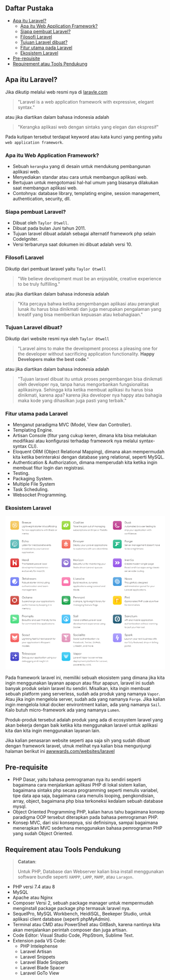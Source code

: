 ## Daftar Pustaka

- [Apa itu Laravel?](#apa-itu-laravel)
  - [Apa itu Web Application Framework?](#apa-itu-web-application-framework)
  - [Siapa pembuat Laravel?](#siapa-pembuat-laravel)
  - [Filosofi Laravel](#filosofi-laravel)
  - [Tujuan Laravel dibuat?](#tujuan-laravel-dibuat)
  - [Fitur utama pada Laravel](#fitur-utama-pada-laravel)
  - [Ekosistem Laravel](#ekosistem-laravel)
- [Pre-requisite](#pre-requisite)
- [Requirement atau Tools Pendukung](#requirement-atau-tools-pendukung)

## Apa itu Laravel?

Jika dikutip melalui web resmi nya di [laravle.com](https://laravel.com)

> "Laravel is a web application framework with expressive, elegant syntax."

atau jika diartikan dalam bahasa indonesia adalah

> "Kerangka aplikasi web dengan sintaks yang elegan dan ekspresif"

Pada kutipan tersebut terdapat keyword atau kata kunci yang penting yaitu `web application framework`.

### Apa itu Web Application Framework?

- Sebuah `kerangka` yang di desain untuk mendukung pembangunan aplikasi web.
- Menyediakan standar atau cara untuk membangun aplikasi web.
- Bertujuan untuk mengotomasi hal-hal umum yang biasanya dilakukan saat membangun aplikasi web.
- Contohnya: database library, templating engine, session management, authentication, security, dll.

### Siapa pembuat Laravel?

- Dibuat oleh `Taylor Otwell`.
- Dibuat pada bulan Juni tahun 2011.
- Tujuan laravel dibuat adalah sebagai alternatif framework php selain CodeIgniter.
- Versi terbarunya saat dokumen ini dibuat adalah versi 10.

### Filosofi Laravel

Dikutip dari pembuat laravel yaitu `Taylor Otwell`

> "We believe development must be an enjoyable, creative experience to be truly fulfilling."

atau jika diartikan dalam bahasa indonesia adalah

> "Kita percaya bahwa ketika pengembangan aplikasi atau perangkat lunak itu harus bisa
> dinikmati dan juga merupakan pengalaman yang kreatif yang bisa memberikan kepuasan
> atau kebahagiaan."

### Tujuan Laravel dibuat?

Dikutip dari website resmi nya oleh `Taylor Otwell`

> "Laravel aims to make the development process a pleasing one for the developer
> without sacrificing application functionality. **Happy Developers make the best
> code**."

atau jika diartikan dalam bahasa indonesia adalah

> "Tujuan laravel dibuat itu untuk proses pengembangan bisa dinikmati oleh developer
> nya, tanpa harus mengorbankan fungsionalitas aplikasinya. Sehingga kita ketika
> membuat aplikasi itu harus bisa dinikmati, karena apa? karena jika developer nya
> happy atau bahagia maka kode yang dihasilkan juga pasti yang terbaik."

### Fitur utama pada Laravel

- Menganut paradigma MVC (Model, View dan Controller).
- Templating Engine.
- Artisan Console (fitur yang cukup keren, dimana kita bisa melakukan modifikasi atau konfigurasi terhadap framework nya melalui syntax-syntax CLI).
- Eloquent ORM (Object Relational Mapping), dimana akan mempermudah kita ketika berinteraksi dengan database yang relational, seperti MySQL.
- Authentication & Authorization, dimana memperudah kita ketika ingin membuat fitur login dan registrasi.
- Testing.
- Packaging System.
- Multiple File System
- Task Scheduling.
- Websocket Programming.

### Ekosistem Laravel

![Laravel Ecosystem](assets/laravel-ecosystem.png)

Pada framework laravel ini, memiliki sebuah ekosistem yang dimana jika kita ingin menggunakan layanan apapun atau fitur apapun, laravel ini sudah banyak produk selain laravel itu sendiri. Misalkan, kita ingin membuat sebuah platform yang serverless, sudah ada produk yang namanya `Vapor`. Atau jika ingin mengelola server, sudah ada yang namanya `Forge`. Jika kalian ingin mengelola lokal docker environtment kalian, ada yang namanya `Sail`. Kalo butuh micro-framework ada yang namanya `Lumen`.

Produk-produk tersebut adalah produk yang ada di ecosystem laravel yang akan bekerja dengan baik ketika kita menggunakan laravel untuk aplikasi kita dan kita ingin menggunakan layanan lain.

Jika kalian penasaran website seperti apa saja sih yang sudah dibuat dengan framework laravel, utnuk melihat nya kalian bisa mengunjungi halaman berikut ini [awwwards.com/websites/laravel](https://awwwards.com/websites/laravel)

## Pre-requisite

- PHP Dasar, yaitu bahasa pemrograman nya itu sendiri seperti bagaimana cara menjalankan aplikasi PHP di lokal sistem kalian, bagaimana sintaks php secara programming seperti menulis variabel, tipe data apa saja, bagaimana cara menulis looping, pengkondisian, array, object, bagaimana php bisa terkoneksi kedalam sebuah database mysql.
- Object Oriented Programming PHP, kalian harus tahu bagaimana konsep paradigma OOP tersebut diterapkan pada bahasa pemrograman PHP.
- Konsep MVC, dari sisi konsepnya, sisi definisinya, sampai bagaimana menerapkan MVC sederhana menggunakan bahasa pemrograman PHP yang sudah Object Oriented.

## Requirement atau Tools Pendukung

> **Catatan**:
>
> Untuk PHP, Database dan Webserver kalian bisa install menggunakan software bundle
> seperti `XAMPP`, `LAMP`, `MAMP`, atau `Laragon`.

- PHP versi 7.4 atau 8
- MySQL
- Apache atau Nginx
- Composer Versi 2, sebuah package manager untuk mempermudah menginstall package package php termasuk laravel nya.
- SequelPro, MySQL Workbench, HeidiSQL, Beekeper Studio, untuk aplikasi client database (seperti phpMyAdmin).
- Terminal atau CMD atau PowerShell atau GitBash, karena nantinya kita akan menjalankan perintah composer dan juga artisan.
- Code Editor: Visual Studio Code, PhpStrom, Sublime Text.
- Extension pada VS Code:
  - PHP Intelephense
  - Laravel Artisan
  - Laravel Snippets
  - Laravel Blade Snippets
  - Laravel Blade Spacer
  - Laravel GoTo View
